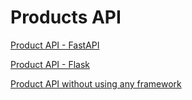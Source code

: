 # Products API 

[Product API - FastAPI](https://github.com/dattgoswami/products-api-fastapi)

[Product API - Flask](https://github.com/dattgoswami/products-api-flask)

[Product API without using any framework](https://github.com/dattgoswami/product-api-wo-framework)
